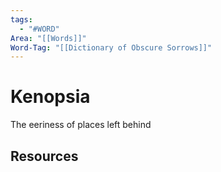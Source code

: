 ```yaml
---
tags:
  - "#WORD"
Area: "[[Words]]"
Word-Tag: "[[Dictionary of Obscure Sorrows]]"
---
```


# Kenopsia

The eeriness of places left behind

## Resources
